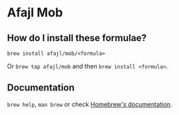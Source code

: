 # Afajl Mob

## How do I install these formulae?

`brew install afajl/mob/<formula>`

Or `brew tap afajl/mob` and then `brew install <formula>`.

## Documentation

`brew help`, `man brew` or check [Homebrew's documentation](https://docs.brew.sh).
